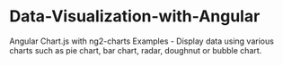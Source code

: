 # Data-Visualization-with-Angular

Angular Chart.js with ng2-charts Examples - Display data using various charts such as pie chart, bar chart, radar, doughnut or bubble chart.
